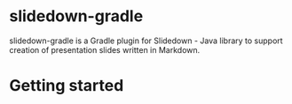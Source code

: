 slidedown-gradle
================

slidedown-gradle is a Gradle plugin for Slidedown - Java library to support creation of presentation slides written in Markdown.

# Getting started




#